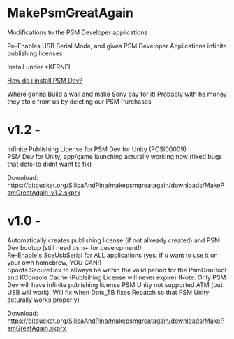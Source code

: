 # MakePsmGreatAgain

Modifications to the PSM Developer applications

Re-Enables USB Serial Mode, and gives PSM Developer Applications infinite publishing licenses 

Install under \*KERNEL

[How do i install PSM Dev?](https://pastebin.com/8mGXtC57)

Where gonna Build a wall and make Sony pay for it!
Probably with he money they stole from us
by deleting our PSM Purchases 

# v1.2 -
Infinite Publishing License for PSM Dev for Unity (PCSI00009)  
PSM Dev for Unity, app/game launching acturally working now (fixed bugs that dots-tb didnt want to fix)

Download: https://bitbucket.org/SilicaAndPina/makepsmgreatagain/downloads/MakePsmGreatAgain-v1.2.skprx

# v1.0 -
Automatically creates publishing license (if not allready created) and PSM Dev bootup (still need psm+ for development!)  
Re-Enable's SceUsbSerial for ALL applications (yes, if u want to use it on your own homebrew, YOU CAN!)  
Spoofs SecureTick to allways be within the valid period for the PsmDrmBoot and KConsole Cache (Publsihing License will never expire)
(Note: Only PSM Dev will have infinite publishing license PSM Unity not supported ATM (but USB will work),
Will fix when Dots_TB fixes Repatch so that PSM Unity acturally works properly)

Download: https://bitbucket.org/SilicaAndPina/makepsmgreatagain/downloads/MakePsmGreatAgain.skprx  

